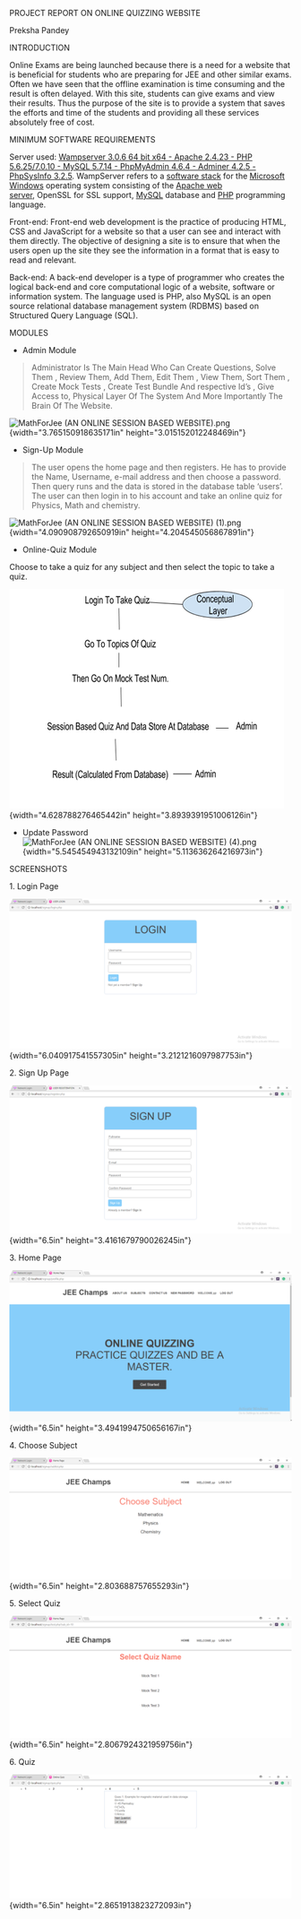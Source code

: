 PROJECT REPORT ON ONLINE QUIZZING WEBSITE

Preksha Pandey

INTRODUCTION

Online Exams are being launched because there is a need for a website
that is beneficial for students who are preparing for JEE and other
similar exams. Often we have seen that the offline examination is time
consuming and the result is often delayed. With this site, students can
give exams and view their results. Thus the purpose of the site is to
provide a system that saves the efforts and time of the students and
providing all these services absolutely free of cost.

MINIMUM SOFTWARE REQUIREMENTS

Server used: [Wampserver 3.0.6 64 bit x64 - Apache 2.4.23 - PHP
5.6.25/7.0.10 - MySQL 5.7.14 - PhpMyAdmin 4.6.4 - Adminer 4.2.5 -
PhpSysInfo
3.2.5](http://wampserver.aviatechno.net/files/install/wampserver3.0.6_x64_apache2.4.23_mysql5.7.14_php5.6.25-7.0.10.exe).
WampServer refers to a [software
stack](https://en.wikipedia.org/wiki/Solution_stack) for the [Microsoft
Windows](https://en.wikipedia.org/wiki/Microsoft_Windows) operating
system consisting of the [Apache web
server](https://en.wikipedia.org/wiki/Apache_HTTP_Server), OpenSSL for
SSL support, [MySQL](https://en.wikipedia.org/wiki/MySQL) database
and [PHP](https://en.wikipedia.org/wiki/PHP) programming language.

Front-end: Front-end web development is the practice of producing HTML,
CSS and JavaScript for a website so that a user can see and interact
with them directly. The objective of designing a site is to ensure that
when the users open up the site they see the information in a format
that is easy to read and relevant.

Back-end: A back-end developer is a type of programmer who creates the
logical back-end and core computational logic of a website, software or
information system. The language used is PHP, also MySQL is an open
source relational database management system (RDBMS) based on Structured
Query Language (SQL).

MODULES

-   Admin Module

> Administrator Is The Main Head Who Can Create Questions, Solve Them ,
> Review Them, Add Them, Edit Them , View Them, Sort Them , Create Mock
> Tests , Create Test Bundle And respective Id’s , Give Access to,
> Physical Layer Of The System And More Importantly The Brain Of The
> Website.

![MathForJee (AN ONLINE SESSION BASED
WEBSITE).png](./screenshots/image1.png){width="3.765150918635171in"
height="3.015152012248469in"}

-   Sign-Up Module

> The user opens the home page and then registers. He has to provide the
> Name, Username, e-mail address and then choose a password. Then query
> runs and the data is stored in the database table ‘users’. The user
> can then login in to his account and take an online quiz for Physics,
> Math and chemistry.

![MathForJee (AN ONLINE SESSION BASED WEBSITE)
(1).png](./screenshots/image2.png){width="4.090908792650919in"
height="4.204545056867891in"}

-   Online-Quiz Module

Choose to take a quiz for any subject and then select the topic to take
a quiz.

![](./screenshots/image3.png){width="4.628788276465442in"
height="3.8939391951006126in"}

-   Update Password ![MathForJee (AN ONLINE SESSION BASED WEBSITE)
    (4).png](./screenshots/image4.png){width="5.545454943132109in"
    height="5.113636264216973in"}

SCREENSHOTS

1\. Login Page

![C:\\Users\\HP\\Desktop\\Capt.PNG](./screenshots/image5.png){width="6.040917541557305in"
height="3.2121216097987753in"}

2\. Sign Up Page

![C:\\Users\\HP\\Desktop\\Care.PNG](./screenshots/image6.png){width="6.5in"
height="3.4161679790026245in"}

3\. Home Page

![C:\\Users\\HP\\Desktop\\Captue.PNG](./screenshots/image7.png){width="6.5in"
height="3.4941994750656167in"}

4\. Choose Subject

![C:\\Users\\HP\\Desktop\\Cture.PNG](./screenshots/image8.png){width="6.5in"
height="2.803688757655293in"}

5\. Select Quiz

![C:\\Users\\HP\\Desktop\\Capure.PNG](./screenshots/image9.png){width="6.5in"
height="2.8067924321959756in"}

6\. Quiz

![C:\\Users\\HP\\Desktop\\Capture.PNG](./screenshots/image10.png){width="6.5in"
height="2.8651913823272093in"}
